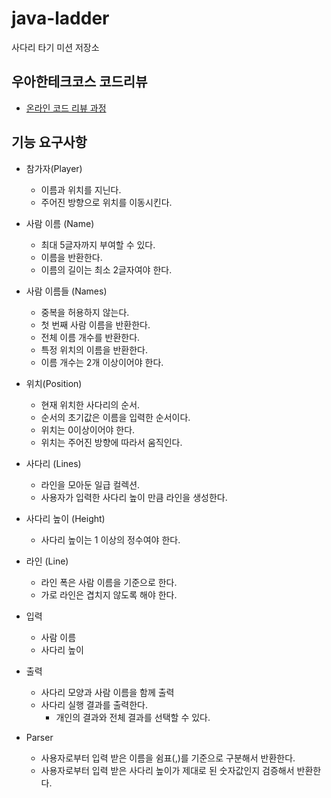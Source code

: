 # java-ladder

사다리 타기 미션 저장소

## 우아한테크코스 코드리뷰

- [온라인 코드 리뷰 과정](https://github.com/woowacourse/woowacourse-docs/blob/master/maincourse/README.md)

## 기능 요구사항

* 참가자(Player)
    * 이름과 위치를 지닌다.
    * 주어진 방향으로 위치를 이동시킨다.

* 사람 이름 (Name)
    * 최대 5글자까지 부여할 수 있다.
    * 이름을 반환한다.
    * 이름의 길이는 최소 2글자여야 한다.

* 사람 이름들 (Names)
    * 중복을 허용하지 않는다.
    * 첫 번째 사람 이름을 반환한다.
    * 전체 이름 개수를 반환한다.
    * 특정 위치의 이름을 반환한다.
    * 이름 개수는 2개 이상이어야 한다.

* 위치(Position)
    * 현재 위치한 사다리의 순서.
    * 순서의 초기값은 이름을 입력한 순서이다.
    * 위치는 0이상이어야 한다.
    * 위치는 주어진 방향에 따라서 움직인다.

* 사다리 (Lines)
    * 라인을 모아둔 일급 컬렉션.
    * 사용자가 입력한 사다리 높이 만큼 라인을 생성한다.

* 사다리 높이 (Height)
    * 사다리 높이는 1 이상의 정수여야 한다.

* 라인 (Line)
    * 라인 폭은 사람 이름을 기준으로 한다.
    * 가로 라인은 겹치지 않도록 해야 한다.

* 입력
    * 사람 이름
    * 사다리 높이

* 출력
    * 사다리 모양과 사람 이름을 함께 출력
    * 사다리 실행 결과를 출력한다.
      * 개인의 결과와 전체 결과를 선택할 수 있다. 

* Parser
    * 사용자로부터 입력 받은 이름을 쉼표(,)를 기준으로 구분해서 반환한다.
    * 사용자로부터 입력 받은 사다리 높이가 제대로 된 숫자값인지 검증해서 반환한다.